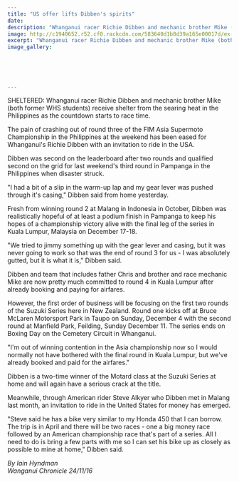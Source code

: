 ```yaml
---
title: "US offer lifts Dibben's spirits"
date: 
description: "Whanganui racer Richie Dibben and mechanic brother Mike (both former WHS students) receive shelter from the searing heat in the Philippines as the countdown starts to race time..."
image: http://c1940652.r52.cf0.rackcdn.com/583640d1b8d39a165e00017d/ex-Richard-Dibben-US-offer-24-Nov-2016.jpg
excerpt: "Whanganui racer Richie Dibben and mechanic brother Mike (both former WHS students) receive shelter from the searing heat in the Philippines as the countdown starts to race time."
image_gallery:
    
    
    
    
    
---
```


<p><span>SHELTERED: Whanganui racer Richie Dibben and mechanic brother Mike (both former WHS students) receive shelter from the searing heat in the Philippines as the countdown starts to race time.</span></p>
<p>The pain of crashing out of round three of the FIM Asia Supermoto Championship in the Philippines at the weekend has been eased for Whanganui's Richie Dibben with an invitation to ride in the USA.</p>
<p>Dibben was second on the leaderboard after two rounds and qualified second on the grid for last weekend's third round in Pampanga in the Philippines when disaster struck.</p>
<p>"I had a bit of a slip in the warm-up lap and my gear lever was pushed through it's casing," Dibben said from home yesterday.</p>
<p>Fresh from winning round 2 at Malang in Indonesia in October, Dibben was realistically hopeful of at least a podium finish in Pampanga to keep his hopes of a championship victory alive with the final leg of the series in Kuala Lumpur, Malaysia on December 17-18.</p>
<p>"We tried to jimmy something up with the gear lever and casing, but it was never going to work so that was the end of round 3 for us - I was absolutely gutted, but it is what it is," Dibben said.</p>
<p>Dibben and team that includes father Chris and brother and race mechanic Mike are now pretty much committed to round 4 in Kuala Lumpur after already booking and paying for airfares.</p>
<p>However, the first order of business will be focusing on the first two rounds of the Suzuki Series here in New Zealand. Round one kicks off at Bruce McLaren Motorsport Park in Taupo on Sunday, December 4 with the second round at Manfield Park, Feilding, Sunday December 11. The series ends on Boxing Day on the Cemetery Circuit in Whanganui.</p>
<p>"I'm out of winning contention in the Asia championship now so I would normally not have bothered with the final round in Kuala Lumpur, but we've already booked and paid for the airfares."</p>
<p>Dibben is a two-time winner of the Motard class at the Suzuki Series at home and will again have a serious crack at the title.</p>
<p>Meanwhile, through American rider Steve Alkyer who Dibben met in Malang last month, an invitation to ride in the United States for money has emerged.</p>
<p>"Steve said he has a bike very similar to my Honda 450 that I can borrow. The trip is in April and there will be two races - one a big money race followed by an American championship race that's part of a series. All I need to do is bring a few parts with me so I can set his bike up as closely as possible to mine at home," Dibben said.</p>
<p><em>By Iain Hyndman</em><br /><em>Wanganui Chronicle 24/11/16</em></p>

